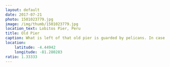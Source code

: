 ```yaml
---
layout: default
date: 2017-07-21
photo: 1501023779.jpg
image: /img/thumb/1501023779.jpg
location_text: Lobitos Pier, Peru
title: Old Pier
caption: What is left of that old pier is guarded by pelicans. In case someone would like to take that away! haha
location:
    latitude: -4.44942
    longitude: -81.280283
ratio: 1.33333
---
```

